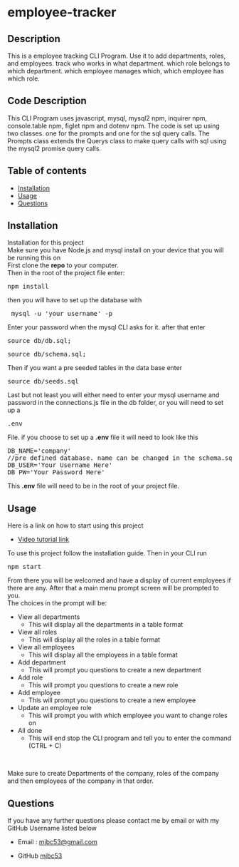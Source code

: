 # employee-tracker

## Description
This is a employee tracking CLI Program. Use it to add departments, roles, and
employees. track who works in what department. which role belongs to which 
department. which employee manages which, which employee has which role.


## Code Description
This CLI Program uses javascript, mysql, mysql2 npm, inquirer npm, console.table
npm, figlet npm and dotenv npm. The code is set up using two classes. one for
the prompts and one for the sql query calls. The Prompts class extends the
Querys class to make query calls with sql using the mysql2 promise query calls.


## Table of contents 
* [Installation](#installation)
* [Usage](#usage)
* [Questions](#questions)

## Installation
Installation for this project<br/>
Make sure you have Node.js and mysql install on your device that you will be running
this on <br/>
First clone the <strong>repo</strong> to your computer.<br/>
Then in the root of the project file enter:<br/>
<pre>npm install</pre>
then you will have to set up the database with 
<pre> mysql -u 'your username' -p</pre>
Enter your password when the mysql CLI asks for it. after that enter
<pre>source db/db.sql;</pre>
<pre>source db/schema.sql;</pre>
Then if you want a pre seeded tables in the data base enter
<pre>source db/seeds.sql</pre>
Last but not least you will either need to enter your mysql username and
password in the connections.js file in the db folder, or you will need to set up
a 
<pre>.env</pre>
File. if you choose to set up a <strong>.env</strong> file it will need to look like this
<pre>DB_NAME='company' 
//pre defined database. name can be changed in the schema.sql file
DB_USER='Your Username Here'
DB_PW='Your Password Here'</pre>
This <strong>.env</strong> file will need to be in the root of your project
file.


## Usage 
Here is a link on how to start using this project
* [Video tutorial link]()

To use this project follow the installation guide.
Then in your CLI run 
<pre>npm start</pre>
From there you will be welcomed and have a display of current employees if there
are any. After that a main menu prompt screen will be prompted to you.
<br/>
The choices in the prompt will be:
* View all departments
  * This will display all the departments in a table format
* View all roles
  * This will display all the roles in a table format
* View all employees
  * This will display all the employees in a table format
* Add department
  * This will prompt you questions to create a new department
* Add role
  * This will prompt you questions to create a new role
* Add employee
  * This will prompt you questions to create a new employee
* Update an employee role
  * This will prompt you with which employee you want to change roles on
* All done
  * This will end stop the CLI program and tell you to enter the command 
  (CTRL + C)

<br/>

Make sure to create Departments of the company, roles of the company and then 
employees of the company in that order. 

## Questions
If you have any further questions please contact me by email or with my GitHub Username listed below

* Email : mjbc53@gmail.com

* GitHub [mjbc53](https://github.com/mjbc53) 
